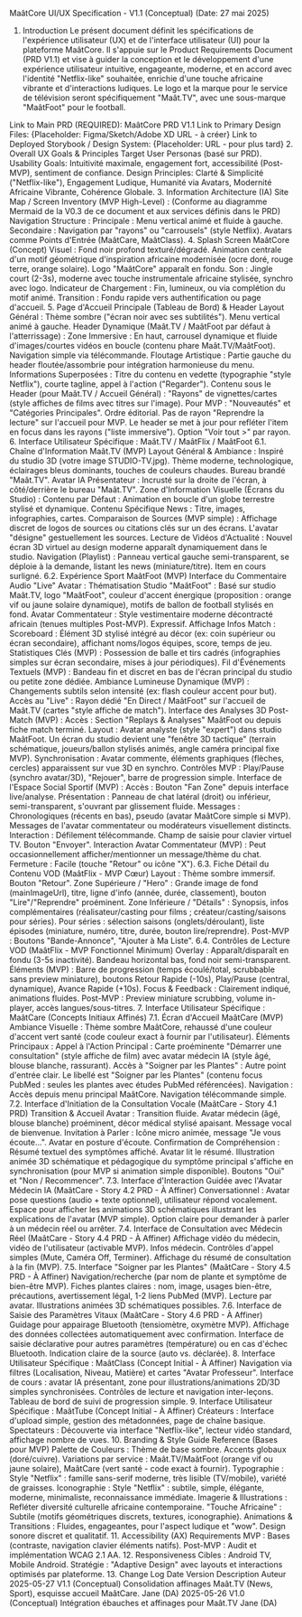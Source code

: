 MaâtCore UI/UX Specification - V1.1 (Conceptual)
(Date: 27 mai 2025)

1. Introduction
Le présent document définit les spécifications de l'expérience utilisateur (UX) et de l'interface utilisateur (UI) pour la plateforme MaâtCore. Il s'appuie sur le Product Requirements Document (PRD V1.1) et vise à guider la conception et le développement d'une expérience utilisateur intuitive, engageante, moderne, et en accord avec l'identité "Netflix-like" souhaitée, enrichie d'une touche africaine vibrante et d'interactions ludiques. Le logo et la marque pour le service de télévision seront spécifiquement "Maât.TV", avec une sous-marque "MaâtFoot" pour le football.

Link to Main PRD (REQUIRED): MaâtCore PRD V1.1
Link to Primary Design Files: {Placeholder: Figma/Sketch/Adobe XD URL - à créer}
Link to Deployed Storybook / Design System: {Placeholder: URL - pour plus tard}
2. Overall UX Goals & Principles
Target User Personas (basé sur PRD).
Usability Goals: Intuitivité maximale, engagement fort, accessibilité (Post-MVP), sentiment de confiance.
Design Principles: Clarté & Simplicité ("Netflix-like"), Engagement Ludique, Humanité via Avatars, Modernité Africaine Vibrante, Cohérence Globale.
3. Information Architecture (IA)
Site Map / Screen Inventory (MVP High-Level) : (Conforme au diagramme Mermaid de la V0.3 de ce document et aux services définis dans le PRD)
Navigation Structure :
Principale : Menu vertical animé et fluide à gauche.
Secondaire : Navigation par "rayons" ou "carrousels" (style Netflix).
Avatars comme Points d'Entrée (MaâtCare, MaâtClass).
4. Splash Screen MaâtCore (Concept)
Visuel : Fond noir profond texturé/dégradé. Animation centrale d'un motif géométrique d'inspiration africaine modernisée (ocre doré, rouge terre, orange solaire). Logo "MaâtCore" apparaît en fondu.
Son : Jingle court (2-3s), moderne avec touche instrumentale africaine stylisée, synchro avec logo.
Indicateur de Chargement : Fin, lumineux, ou via complétion du motif animé.
Transition : Fondu rapide vers authentification ou page d'accueil.
5. Page d'Accueil Principale (Tableau de Bord) & Header
Layout Général : Thème sombre ("écran noir avec ses subtilités"). Menu vertical animé à gauche.
Header Dynamique (Maât.TV / MaâtFoot par défaut à l'atterrissage) :
Zone Immersive : En haut, carrousel dynamique et fluide d'images/courtes vidéos en boucle (contenu phare Maât.TV/MaâtFoot). Navigation simple via télécommande.
Floutage Artistique : Partie gauche du header floutée/assombrie pour intégration harmonieuse du menu.
Informations Superposées : Titre du contenu en vedette (typographie "style Netflix"), courte tagline, appel à l'action ("Regarder").
Contenu sous le Header (pour Maât.TV / Accueil Général) :
"Rayons" de vignettes/cartes (style affiches de films avec titres sur l'image). Pour MVP : "Nouveautés" et "Catégories Principales". Ordre éditorial. Pas de rayon "Reprendre la lecture" sur l'accueil pour MVP.
Le header se met à jour pour refléter l'item en focus dans les rayons ("liste immersive").
Option "Voir tout >" par rayon.
6. Interface Utilisateur Spécifique : Maât.TV / MaâtFlix / MaâtFoot
6.1. Chaîne d'Information Maât.TV (MVP)
Layout Général & Ambiance : Inspiré du studio 3D (votre image STUDIO-TV.jpg). Thème moderne, technologique, éclairages bleus dominants, touches de couleurs chaudes. Bureau brandé "Maât.TV".
Avatar IA Présentateur : Incrusté sur la droite de l'écran, à côté/derrière le bureau "Maât.TV".
Zone d'Information Visuelle (Écrans du Studio) :
Contenu par Défaut : Animation en boucle d'un globe terrestre stylisé et dynamique.
Contenu Spécifique News : Titre, images, infographies, cartes.
Comparaison de Sources (MVP simple) : Affichage discret de logos de sources ou citations clés sur un des écrans. L'avatar "désigne" gestuellement les sources.
Lecture de Vidéos d'Actualité : Nouvel écran 3D virtuel au design moderne apparaît dynamiquement dans le studio.
Navigation (Playlist) : Panneau vertical gauche semi-transparent, se déploie à la demande, listant les news (miniature/titre). Item en cours surligné.
6.2. Expérience Sport MaâtFoot (MVP)
Interface du Commentaire Audio "Live" Avatar :
Thématisation Studio "MaâtFoot" : Basé sur studio Maât.TV, logo "MaâtFoot", couleur d'accent énergique (proposition : orange vif ou jaune solaire dynamique), motifs de ballon de football stylisés en fond.
Avatar Commentateur : Style vestimentaire moderne décontracté africain (tenues multiples Post-MVP). Expressif.
Affichage Infos Match :
Scoreboard : Élément 3D stylisé intégré au décor (ex: coin supérieur ou écran secondaire), affichant noms/logos équipes, score, temps de jeu.
Statistiques Clés (MVP) : Possession de balle et tirs cadrés (infographies simples sur écran secondaire, mises à jour périodiques).
Fil d'Événements Textuels (MVP) : Bandeau fin et discret en bas de l'écran principal du studio ou petite zone dédiée.
Ambiance Lumineuse Dynamique (MVP) : Changements subtils selon intensité (ex: flash couleur accent pour but).
Accès au "Live" : Rayon dédié "En Direct / MaâtFoot" sur l'accueil de Maât.TV (cartes "style affiche de match").
Interface des Analyses 3D Post-Match (MVP) :
Accès : Section "Replays & Analyses" MaâtFoot ou depuis fiche match terminé.
Layout : Avatar analyste (style "expert") dans studio MaâtFoot. Un écran du studio devient une "fenêtre 3D tactique" (terrain schématique, joueurs/ballon stylisés animés, angle caméra principal fixe MVP).
Synchronisation : Avatar commente, éléments graphiques (flèches, cercles) apparaissent sur vue 3D en synchro.
Contrôles MVP : Play/Pause (synchro avatar/3D), "Rejouer", barre de progression simple.
Interface de l'Espace Social Sportif (MVP) :
Accès : Bouton "Fan Zone" depuis interface live/analyse.
Présentation : Panneau de chat latéral (droit) ou inférieur, semi-transparent, s'ouvrant par glissement fluide.
Messages : Chronologiques (récents en bas), pseudo (avatar MaâtCore simple si MVP). Messages de l'avatar commentateur ou modérateurs visuellement distincts.
Interaction : Défilement télécommande. Champ de saisie pour clavier virtuel TV. Bouton "Envoyer".
Interaction Avatar Commentateur (MVP) : Peut occasionnellement afficher/mentionner un message/thème du chat.
Fermeture : Facile (touche "Retour" ou icône "X").
6.3. Fiche Détail du Contenu VOD (MaâtFlix - MVP Cœur)
Layout : Thème sombre immersif. Bouton "Retour".
Zone Supérieure / "Hero" : Grande image de fond (mainImageUrl), titre, ligne d'info (année, durée, classement), bouton "Lire"/"Reprendre" proéminent.
Zone Inférieure / "Détails" : Synopsis, infos complémentaires (réalisateur/casting pour films ; créateur/casting/saisons pour séries). Pour séries : sélection saisons (onglets/déroulant), liste épisodes (miniature, numéro, titre, durée, bouton lire/reprendre).
Post-MVP : Boutons "Bande-Annonce", "Ajouter à Ma Liste".
6.4. Contrôles de Lecture VOD (MaâtFlix - MVP Fonctionnel Minimum)
Overlay : Apparaît/disparaît en fondu (3-5s inactivité). Bandeau horizontal bas, fond noir semi-transparent.
Éléments (MVP) : Barre de progression (temps écoulé/total, scrubbable sans preview miniature), boutons Retour Rapide (-10s), Play/Pause (central, dynamique), Avance Rapide (+10s).
Focus & Feedback : Clairement indiqué, animations fluides.
Post-MVP : Preview miniature scrubbing, volume in-player, accès langues/sous-titres.
7. Interface Utilisateur Spécifique : MaâtCare (Concepts Initiaux Affinés)
7.1. Écran d'Accueil MaâtCare (MVP)
Ambiance Visuelle : Thème sombre MaâtCore, rehaussé d'une couleur d'accent vert santé (code couleur exact à fournir par l'utilisateur).
Éléments Principaux :
Appel à l'Action Principal : Carte proéminente "Démarrer une consultation" (style affiche de film) avec avatar médecin IA (style âgé, blouse blanche, rassurant).
Accès à "Soigner par les Plantes" : Autre point d'entrée clair. Le libellé est "Soigner par les Plantes" (contenu focus PubMed : seules les plantes avec études PubMed référencées).
Navigation : Accès depuis menu principal MaâtCore. Navigation télécommande simple.
7.2. Interface d'Initiation de la Consultation Vocale (MaâtCare - Story 4.1 PRD)
Transition & Accueil Avatar : Transition fluide. Avatar médecin (âgé, blouse blanche) proéminent, décor médical stylisé apaisant. Message vocal de bienvenue.
Invitation à Parler : Icône micro animée, message "Je vous écoute...". Avatar en posture d'écoute.
Confirmation de Compréhension : Résumé textuel des symptômes affiché. Avatar lit le résumé. Illustration animée 3D schématique et pédagogique du symptôme principal s'affiche en synchronisation (pour MVP si animation simple disponible). Boutons "Oui" et "Non / Recommencer".
7.3. Interface d'Interaction Guidée avec l'Avatar Médecin IA (MaâtCare - Story 4.2 PRD - À Affiner)
Conversationnel : Avatar pose questions (audio + texte optionnel), utilisateur répond vocalement.
Espace pour afficher les animations 3D schématiques illustrant les explications de l'avatar (MVP simple).
Option claire pour demander à parler à un médecin réel ou arrêter.
7.4. Interface de Consultation avec Médecin Réel (MaâtCare - Story 4.4 PRD - À Affiner)
Affichage vidéo du médecin, vidéo de l'utilisateur (activable MVP).
Infos médecin. Contrôles d'appel simples (Mute, Caméra Off, Terminer).
Affichage du résumé de consultation à la fin (MVP).
7.5. Interface "Soigner par les Plantes" (MaâtCare - Story 4.5 PRD - À Affiner)
Navigation/recherche (par nom de plante et symptôme de bien-être MVP).
Fiches plantes claires : nom, image, usages bien-être, précautions, avertissement légal, 1-2 liens PubMed (MVP). Lecture par avatar. Illustrations animées 3D schématiques possibles.
7.6. Interface de Saisie des Paramètres Vitaux (MaâtCare - Story 4.6 PRD - À Affiner)
Guidage pour appairage Bluetooth (tensiomètre, oxymètre MVP).
Affichage des données collectées automatiquement avec confirmation.
Interface de saisie déclarative pour autres paramètres (température) ou en cas d'échec Bluetooth. Indication claire de la source (auto vs. déclarée).
8. Interface Utilisateur Spécifique : MaâtClass (Concept Initial - À Affiner)
Navigation via filtres (Localisation, Niveau, Matière) et cartes "Avatar Professeur".
Interface de cours : avatar IA présentant, zone pour illustrations/animations 2D/3D simples synchronisées.
Contrôles de lecture et navigation inter-leçons.
Tableau de bord de suivi de progression simple.
9. Interface Utilisateur Spécifique : MaâtTube (Concept Initial - À Affiner)
Créateurs : Interface d'upload simple, gestion des métadonnées, page de chaîne basique.
Spectateurs : Découverte via interface "Netflix-like", lecteur vidéo standard, affichage nombre de vues.
10. Branding & Style Guide Reference (Bases pour MVP)
Palette de Couleurs : Thème de base sombre. Accents globaux (doré/cuivre). Variations par service : Maât.TV/MaâtFoot (orange vif ou jaune solaire), MaâtCare (vert santé - code exact à fournir).
Typographie : Style "Netflix" : famille sans-serif moderne, très lisible (TV/mobile), variété de graisses.
Iconographie : Style "Netflix" : subtile, simple, élégante, moderne, minimaliste, reconnaissance immédiate.
Imagerie & Illustrations : Refléter diversité culturelle africaine contemporaine.
"Touche Africaine" : Subtile (motifs géométriques discrets, textures, iconographie).
Animations & Transitions : Fluides, engageantes, pour l'aspect ludique et "wow". Design sonore discret et qualitatif.
11. Accessibility (AX) Requirements
MVP : Bases (contraste, navigation clavier éléments natifs).
Post-MVP : Audit et implémentation WCAG 2.1 AA.
12. Responsiveness
Cibles : Android TV, Mobile Android.
Stratégie : "Adaptive Design" avec layouts et interactions optimisés par plateforme.
13. Change Log
Date	Version	Description	Auteur
2025-05-27	V1.1 (Conceptual)	Consolidation affinages Maât.TV (News, Sport), esquisse accueil MaâtCare.	Jane (DA)
2025-05-26	V1.0 (Conceptual)	Intégration ébauches et affinages pour Maât.TV	Jane (DA)